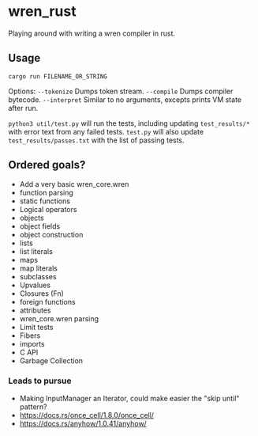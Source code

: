 # wren_rust
 Playing around with writing a wren compiler in rust.

## Usage

`cargo run FILENAME_OR_STRING`

Options:
`--tokenize` Dumps token stream.
`--compile`  Dumps compiler bytecode.
`--interpret` Similar to no arguments, excepts prints VM state after run.

`python3 util/test.py` will run the tests, including updating `test_results/*`
with error text from any failed tests.  `test.py` will also update
`test_results/passes.txt` with the list of passing tests.


## Ordered goals?
* Add a very basic wren_core.wren
* function parsing
* static functions
* Logical operators
* objects
* object fields
* object construction
* lists
* list literals
* maps
* map literals
* subclasses
* Upvalues
* Closures (Fn)
* foreign functions
* attributes
* wren_core.wren parsing
* Limit tests
* Fibers
* imports
* C API
* Garbage Collection


### Leads to pursue
* Making InputManager an Iterator, could make easier the "skip until" pattern?
* https://docs.rs/once_cell/1.8.0/once_cell/
* https://docs.rs/anyhow/1.0.41/anyhow/